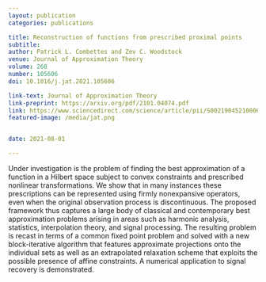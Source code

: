 ```yaml
---
layout: publication
categories: publications

title: Reconstruction of functions from prescribed proximal points
subtitle: 
author: Patrick L. Combettes and Zev C. Woodstock
venue: Journal of Approximation Theory
volume: 268
number: 105606
doi: 10.1016/j.jat.2021.105606

link-text: Journal of Approximation Theory
link-preprint: https://arxiv.org/pdf/2101.04074.pdf
link: https://www.sciencedirect.com/science/article/pii/S0021904521000691
featured-image: /media/jat.png


date: 2021-08-01

---
```


Under investigation is the problem of finding the best approximation of a function in a Hilbert space subject to convex constraints and prescribed nonlinear transformations. We show that in many instances these prescriptions can be represented using firmly nonexpansive operators, even when the original observation process is discontinuous. The proposed framework thus captures a large body of classical and contemporary best approximation problems arising in areas such as harmonic analysis, statistics, interpolation theory, and signal processing. The resulting problem is recast in terms of a common fixed point problem and solved with a new block-iterative algorithm that features approximate projections onto the individual sets as well as an extrapolated relaxation scheme that exploits the possible presence of affine constraints. A numerical application to signal recovery is demonstrated.

